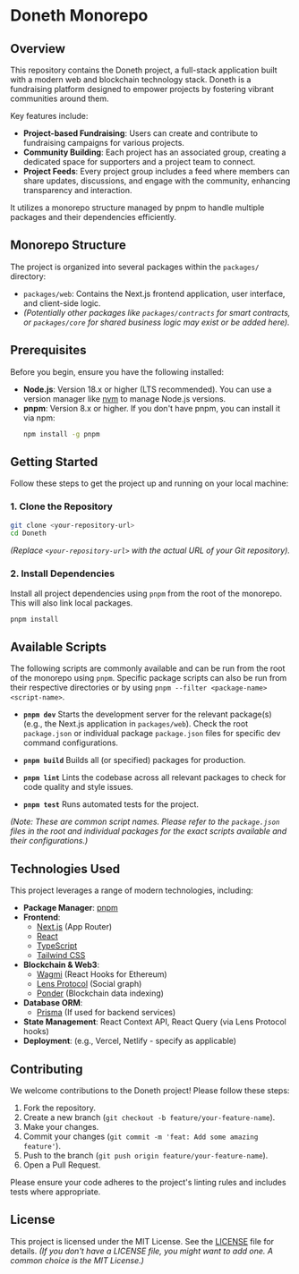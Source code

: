 # Doneth Monorepo

## Overview

This repository contains the Doneth project, a full-stack application built with a modern web and blockchain technology stack. Doneth is a fundraising platform designed to empower projects by fostering vibrant communities around them. 

Key features include:
-   **Project-based Fundraising**: Users can create and contribute to fundraising campaigns for various projects.
-   **Community Building**: Each project has an associated group, creating a dedicated space for supporters and a project team to connect.
-   **Project Feeds**: Every project group includes a feed where members can share updates, discussions, and engage with the community, enhancing transparency and interaction.

It utilizes a monorepo structure managed by pnpm to handle multiple packages and their dependencies efficiently.

## Monorepo Structure

The project is organized into several packages within the `packages/` directory:

-   `packages/web`: Contains the Next.js frontend application, user interface, and client-side logic.
-   _(Potentially other packages like `packages/contracts` for smart contracts, or `packages/core` for shared business logic may exist or be added here)._

## Prerequisites

Before you begin, ensure you have the following installed:

-   **Node.js**: Version 18.x or higher (LTS recommended). You can use a version manager like [nvm](https://github.com/nvm-sh/nvm) to manage Node.js versions.
-   **pnpm**: Version 8.x or higher. If you don't have pnpm, you can install it via npm:
    ```bash
    npm install -g pnpm
    ```

## Getting Started

Follow these steps to get the project up and running on your local machine:

### 1. Clone the Repository

```bash
git clone <your-repository-url>
cd Doneth
```
_(Replace `<your-repository-url>` with the actual URL of your Git repository)._

### 2. Install Dependencies

Install all project dependencies using `pnpm` from the root of the monorepo. This will also link local packages.

```bash
pnpm install
```

## Available Scripts

The following scripts are commonly available and can be run from the root of the monorepo using `pnpm`. Specific package scripts can also be run from their respective directories or by using `pnpm --filter <package-name> <script-name>`.

-   **`pnpm dev`**
    Starts the development server for the relevant package(s) (e.g., the Next.js application in `packages/web`). Check the root `package.json` or individual package `package.json` files for specific dev command configurations.

-   **`pnpm build`**
    Builds all (or specified) packages for production.

-   **`pnpm lint`**
    Lints the codebase across all relevant packages to check for code quality and style issues.

-   **`pnpm test`**
    Runs automated tests for the project.

_(Note: These are common script names. Please refer to the `package.json` files in the root and individual packages for the exact scripts available and their configurations.)_

## Technologies Used

This project leverages a range of modern technologies, including:

-   **Package Manager**: [pnpm](https://pnpm.io/)
-   **Frontend**:
    -   [Next.js](https://nextjs.org/) (App Router)
    -   [React](https://reactjs.org/)
    -   [TypeScript](https://www.typescriptlang.org/)
    -   [Tailwind CSS](https://tailwindcss.com/)
-   **Blockchain & Web3**:
    -   [Wagmi](https://wagmi.sh/) (React Hooks for Ethereum)
    -   [Lens Protocol](https://www.lens.xyz/) (Social graph)
    -   [Ponder](https://ponder.sh/) (Blockchain data indexing)
-   **Database ORM**:
    -   [Prisma](https://www.prisma.io/) (If used for backend services)
-   **State Management**: React Context API, React Query (via Lens Protocol hooks)
-   **Deployment**: (e.g., Vercel, Netlify - specify as applicable)

## Contributing

We welcome contributions to the Doneth project! Please follow these steps:
1. Fork the repository.
2. Create a new branch (`git checkout -b feature/your-feature-name`).
3. Make your changes.
4. Commit your changes (`git commit -m 'feat: Add some amazing feature'`).
5. Push to the branch (`git push origin feature/your-feature-name`).
6. Open a Pull Request.

Please ensure your code adheres to the project's linting rules and includes tests where appropriate.

## License

This project is licensed under the MIT License. See the [LICENSE](LICENSE) file for details.
_(If you don't have a LICENSE file, you might want to add one. A common choice is the MIT License.)_
